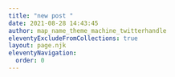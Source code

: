 ```yaml
---
title: "new post "
date: 2021-08-28 14:43:45
author: map_name_theme_machine_twitterhandle
eleventyExcludeFromCollections: true
layout: page.njk
eleventyNavigation:
  order: 0
---
```

